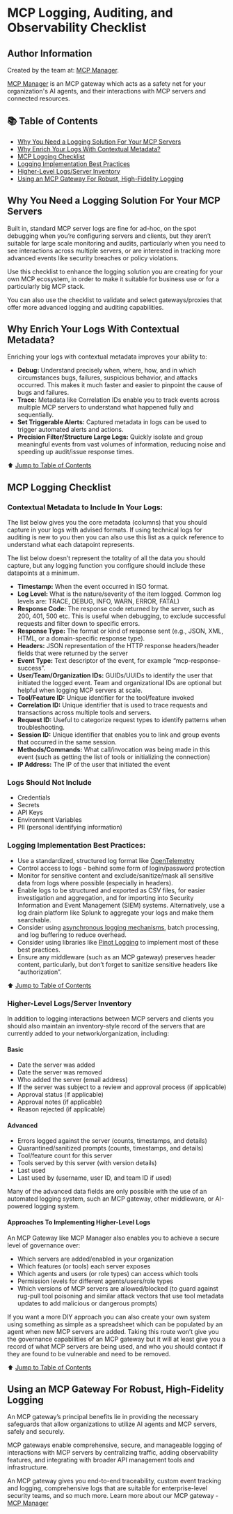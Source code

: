 # MCP Logging, Auditing, and Observability Checklist
## Author Information
Created by the team at: [MCP Manager](https://mcpmanager.ai/).

[MCP Manager](https://mcpmanager.ai/) is an MCP gateway which acts as a safety net for your organization's AI agents, and their interactions with MCP servers and connected resources.

## 📚 Table of Contents
- [Why You Need a Logging Solution For Your MCP Servers](#why-you-need-a-logging-solution-for-your-mcp-servers)
- [Why Enrich Your Logs With Contextual Metadata?](#why-enrich-your-logs-with-contextual-metadata)
- [MCP Logging Checklist](#mcp-logging-checklist)
- [Logging Implementation Best Practices](#logging-implementation-best-practices)
- [Higher-Level Logs/Server Inventory](#higher-level-logs-server-inventory)
- [Using an MCP Gateway For Robust, High-Fidelity Logging](#using-an-mcp-gateway-for-robust-high-fidelity-logging)

## Why You Need a Logging Solution For Your MCP Servers

Built in, standard MCP server logs are fine for ad-hoc, on the spot debugging when you’re configuring servers and clients, but they aren’t suitable for large scale monitoring and audits, particularly when you need to see interactions across multiple servers, or are interested in tracking more advanced events like security breaches or policy violations. 

Use this checklist to enhance the logging solution you are creating for your own MCP ecosystem, in order to make it suitable for business use or for a particularly big MCP stack.

You can also use the checklist to validate and select gateways/proxies that offer more advanced logging and auditing capabilities.

## Why Enrich Your Logs With Contextual Metadata?
Enriching your logs with contextual metadata improves your ability to:

- **Debug:** Understand precisely when, where, how, and in which circumstances bugs, failures, suspicious behavior, and attacks occurred. This makes it much faster and easier to pinpoint the cause of bugs and failures.
- **Trace:** Metadata like Correlation IDs enable you to track events across multiple MCP servers to understand what happened fully and sequentially.
- **Set Triggerable Alerts:** Captured metadata in logs can be used to trigger automated alerts and actions.
- **Precision Filter/Structure Large Logs:** Quickly isolate and group meaningful events from vast volumes of information, reducing noise and speeding up audit/issue response times.

⬆️ [Jump to Table of Contents](#-table-of-contents)

## MCP Logging Checklist
### Contextual Metadata to Include In Your Logs:
The list below gives you the core metadata (columns) that you should capture in your logs with advised formats. If using technical logs for auditing is new to you then you can also use this list as a quick reference to understand what each datapoint represents. 

The list below doesn’t represent the totality of all the data you should capture, but any logging function you configure should include these datapoints at a minimum.
- **Timestamp:** When the event occurred in ISO format.
- **Log Level:** What is the nature/severity of the item logged. Common log levels are: TRACE, DEBUG, INFO, WARN, ERROR, FATAL)
- **Response Code:** The response code returned by the server, such as 200, 401, 500 etc. This is useful when debugging, to exclude successful requests and filter down to specific errors.
- **Response Type:** The format or kind of response sent (e.g., JSON, XML, HTML, or a domain-specific response type).
- **Headers:** JSON representation of the HTTP response headers/header fields that were returned by the server  
- **Event Type:** Text descriptor of the event, for example “mcp-response-success”.
- **User/Team/Organization IDs:** GUIDs/UUIDs to identify the user that initiated the logged event. Team and organizational IDs are optional but helpful when logging MCP servers at scale.
- **Tool/Feature ID:** Unique identifier for the tool/feature invoked
- **Correlation ID:** Unique identifier that is used to trace requests and transactions across multiple tools and servers.
- **Request ID:** Useful to categorize request types to identify patterns when troubleshooting.
- **Session ID:** Unique identifier that enables you to link and group events that occurred in the same session. 
- **Methods/Commands:** What call/invocation was being made in this event (such as getting the list of tools or initializing the connection)
- **IP Address:** The IP of the user that initiated the event

### Logs Should Not Include
- Credentials
- Secrets
- API Keys
- Environment Variables
- PII (personal identifying information)

### Logging Implementation Best Practices:
- Use a standardized, structured log format like [OpenTelemetry](https://www.groundcover.com/opentelemetry/opentelemetry-logs)
- Control access to logs - behind some form of login/password protection
- Monitor for sensitive content  and exclude/sanitize/mask all sensitive data from logs where possible (especially in headers).
- Enable logs to be structured and exported as CSV files, for easier investigation and aggregation, and for importing into Security Information and Event Management (SIEM) systems. Alternatively, use a log drain platform like Splunk to aggregate your logs and make them searchable.
- Consider using [asynchronous logging mechanisms](https://getpino.io/#/docs/asynchronous?id=asynchronous-logging), batch processing, and log buffering to reduce overhead.
- Consider using libraries like [Pinot Logging](https://getpino.io/) to implement most of these best practices.
- Ensure any middleware (such as an MCP gateway) preserves header content, particularly, but don’t forget to sanitize sensitive headers like “authorization”.

⬆️ [Jump to Table of Contents](#-table-of-contents)

### Higher-Level Logs/Server Inventory
In addition to logging interactions between MCP servers and clients you should also maintain an inventory-style record of the servers that are currently added to your network/organization, including:

#### Basic
- Date the server was added
- Date the server was removed
- Who added the server (email address)
- If the server was subject to a review and approval process (if applicable)
- Approval status (if applicable)
- Approval notes (if applicable)
- Reason rejected (if applicable)

#### Advanced
- Errors logged against the server (counts, timestamps, and details)
- Quarantined/sanitized prompts (counts, timestamps, and details)
- Tool/feature count for this server
- Tools served by this server (with version details)
- Last used
- Last used by (username, user ID, and team ID if used)

Many of the advanced data fields are only possible with the use of an automated logging system, such an MCP gateway, other middleware, or AI-powered logging system.

#### Approaches To Implementing Higher-Level Logs

An MCP Gateway like MCP Manager also enables you to achieve a secure level of governance over:

- Which servers are added/enabled in your organization
- Which features (or tools) each server exposes
- Which agents and users (or role types) can access which tools
- Permission levels for different agents/users/role types
- Which versions of MCP servers are allowed/blocked (to guard against rug-pull tool poisoning and similar attack vectors that use tool metadata updates to add malicious or dangerous prompts)

If you want a more DIY approach you can also create your own system using something as simple as a spreadsheet which can be populated by an agent when new MCP servers are added. Taking this route won’t give you the governance capabilities of an MCP gateway but it will at least give you a record of what MCP servers are being used, and who you should contact if they are found to be vulnerable and need to be removed.

⬆️ [Jump to Table of Contents](#-table-of-contents)

## Using an MCP Gateway For Robust, High-Fidelity Logging

An MCP gateway’s principal benefits lie in providing the necessary safeguards that allow organizations to  utilize AI agents and MCP servers, safely and securely.

MCP gateways enable comprehensive, secure, and manageable logging of interactions with MCP servers by centralizing traffic, adding observability features, and integrating with broader API management tools and infrastructure. 

An MCP gateway gives you end-to-end traceability, custom event tracking and logging, comprehensive logs that are suitable for enterprise-level security teams, and so much more.
Learn more about our MCP gateway - [MCP Manager](https://mcpmanager.ai/)
